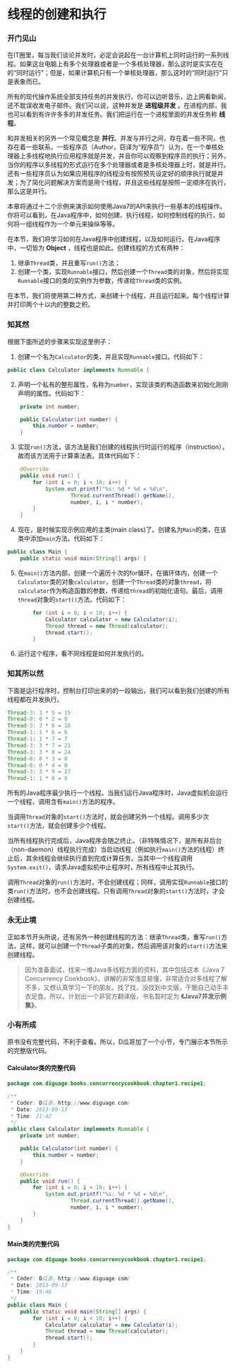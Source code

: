 # 线程的创建和执行

### 开门见山

在IT圈里，每当我们谈论并发时，必定会说起在一台计算机上同时运行的一系列线程。如果这台电脑上有多个处理器或者是一个多核处理器，那么这时是实实在在的“同时运行”；但是，如果计算机只有一个单核处理器，那么这时的“同时运行”只是表象而已。

所有的现代操作系统全部支持任务的并发执行。你可以边听音乐，边上网看新闻，还不耽误收发电子邮件。我们可以说，这种并发是 **进程级并发** 。在进程内部，我也可以看到有许许多多的并发任务。我们把运行在一个进程里面的并发任务称 **线程**。

和并发相关的另外一个常见概念是 **并行**。并发与并行之间，存在着一些不同，也存在着一些联系。一些程序员（Author，窃译为“程序员”）认为，在一个单核处理器上多线程地执行应用程序就是并发，并且你可以观察到程序员的执行；另外，当你的程序以多线程的形式运行在多个处理器或者是多核处理器上时，就是并行。还有一些程序员认为如果应用程序的线程没有按照预先设定好的顺序执行就是并发；为了简化问题解决方案而是用个线程，并且这些线程是按照一定顺序在执行，那么这是并行。

本章将通过十二个示例来演示如何使用Java7的API来执行一些基本的线程操作。你将可以看到，在Java程序中，如何创建、执行线程，如何控制线程的执行，如何将一组线程作为一个单元来操纵等等。

在本节，我们将学习如何在Java程序中创建线程，以及如何运行。在Java程序中，一切皆为 **Object** ，线程也是如此。创建线程的方式有两种：

1. 继承`Thread`类，并且重写`run()`方法；
2. 创建一个类，实现`Runnable`接口，然后创建一个`Thread`类的对象，然后将实现`Runnable`接口的类的实例作为参数，传递给`Thread`类的实例。

在本节，我们将使用第二种方式，来创建十个线程，并且运行起来。每个线程计算并打印两个十以内的整数之积。

### 知其然

根据下面所述的步骤来实现这里例子：

1. 创建一个名为`Calculator`的类，并且实现`Runnable`接口。代码如下：
```Java
public class Calculator implements Runnable {
```

2. 声明一个私有的整形属性，名称为`number`，实现该类的构造函数来初始化刚刚声明的属性。代码如下：
```Java
    private int number;

    public Calculator(int number) {
        this.number = number;
    }
```

3. 实现`run()`方法，该方法是我们创建的线程执行时运行的程序（instruction），故而该方法用于计算乘法表。具体代码如下：
```Java
    @Override
    public void run() {
        for (int i = 0; i < 10; i++) {
            System.out.printf("%s: %d * %d = %d\n",
                    Thread.currentThread().getName(),
                    number, i, i * number);
        }
    }
```

4. 现在，是时候实现示例应用的主类(main class)了。创建名为`Main`的类，在该类中添加`main`方法。代码如下：
```Java
public class Main {
    public static void main(String[] args) {
```

5. 在`main()`方法内部，创建一个遍历十次的for循环，在循环体内，创建一个`Calculator`类的对象`calculator`，创建一个`Thread`类的对象`thread`，将`calculator`作为构造函数的参数，传递给`thread`的初始化语句。最后，调用`thread`对象的`start()`方法。代码如下：
```Java
        for (int i = 0; i < 10; i++) {
            Calculator calculator = new Calculator(i);
            Thread thread = new Thread(calculator);
            thread.start();
        }
```

6. 运行这个程序，看不同线程是如何并发执行的。

### 知其所以然

下面是运行程序时，控制台打印出来的的一段输出，我们可以看到我们创建的所有线程都在并发执行。

```Java
Thread-3: 3 * 5 = 15
Thread-0: 0 * 2 = 0
Thread-3: 3 * 6 = 18
Thread-1: 1 * 6 = 6
Thread-1: 1 * 7 = 7
Thread-3: 3 * 7 = 21
Thread-3: 3 * 8 = 24
Thread-0: 0 * 3 = 0
Thread-0: 0 * 4 = 0
Thread-3: 3 * 9 = 27
Thread-1: 1 * 8 = 8
```
所有的Java程序最少执行一个线程。当我们运行Java程序时，Java虚拟机会运行一个线程，调用含有`main()`方法的程序。

当调用`Thread`对象的`start()`方法时，就会创建另外一个线程。调用多少次`start()`方法，就会创建多少个线程。

当所有线程执行完成后，Java程序会随之终止。（非特殊情况下，是所有非后台（non-daemon）线程执行完成）当启动线程（例如执行`main()`方法的线程）终止后，其余线程会继续执行直到完成计算任务。当其中一个线程调用`System.exit()`，请求Java虚拟机中止程序时，所有线程中止其执行。

调用`Thread`对象的`run()`方法时，不会创建线程；同样，调用实现`Runnable`接口的类`run()`方法时，也不会创建线程。只有调用`Thread`对象的`start()`方法时，才会创建线程。


### 永无止境

正如本节开头所说，还有另外一种创建线程的方法：继承`Thread`类，重写`run()`方法，这样，就可以创建一个`Thread`子类的对象，然后调用该对象的`start()`方法来创建线程。

>因为准备面试，找来一堆Java多线程方面的资料，其中包括这本《Java 7 Concurrency Cookbook》，讲解的非常浅显易懂，非常适合对多线程了解不多，又想认真学习一下的朋友。找了找，没找到中文版，干脆自己动手丰衣足食。所以，计划出一个非官方翻译版，书名暂时定为 **《Java7并发示例集》**。

### 小有所成
原书没有完整代码，不利于查看。所以，D瓜哥加了一个小节，专门展示本节所示的完整版代码。

#### Calculator类的完整代码
```Java
package com.diguage.books.concurrencycookbook.chapter1.recipe1;

/**
 * Coder: D瓜哥，http://www.diguage.com/
 * Date: 2013-09-13
 * Time: 21:42
 */
public class Calculator implements Runnable {
    private int number;

    public Calculator(int number) {
        this.number = number;
    }

    @Override
    public void run() {
        for (int i = 0; i < 10; i++) {
            System.out.printf("%s: %d * %d = %d\n",
                    Thread.currentThread().getName(),
                    number, i, i * number);
        }
    }
}
```

#### Main类的完整代码
```Java
package com.diguage.books.concurrencycookbook.chapter1.recipe1;

/**
 * Coder: D瓜哥，http://www.diguage.com/
 * Date: 2013-09-13
 * Time: 19:46
 */
public class Main {
    public static void main(String[] args) {
        for (int i = 0; i < 10; i++) {
            Calculator calculator = new Calculator(i);
            Thread thread = new Thread(calculator);
            thread.start();
        }
    }
}
```